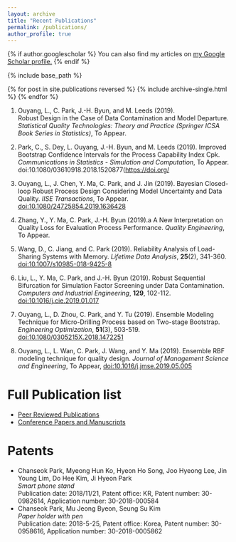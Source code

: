 ```yaml
---
layout: archive
title: "Recent Publications"
permalink: /publications/
author_profile: true
---
```


{% if author.googlescholar %}
  You can also find my articles on <u><a href="{{author.googlescholar}}">my Google Scholar profile</a>.</u>
{% endif %}

{% include base_path %}

{% for post in site.publications reversed %}
  {% include archive-single.html %}
{% endfor %}


1. Ouyang, L., C. Park, J.-H. Byun, and M. Leeds (2019).  
Robust Design in the Case of Data Contamination and Model Departure. 
_Statistical Quality Technologies: Theory and Practice (Springer ICSA Book Series in Statistics)_, To Appear.  

1. Park, C., S. Dey, L. Ouyang, J.-H. Byun, and M. Leeds (2019). 
Improved Bootstrap Confidence Intervals for the Process Capability Index Cpk. 
_Communications in Statistics - Simulation and Computation_, 
To Appear. 
doi:10.1080/03610918.2018.1520877(https://doi.org/

1. Ouyang, L., J. Chen, Y. Ma, C. Park, and J. Jin (2019). 
Bayesian Closed-loop Robust Process Design Considering Model Uncertainty and Data Quality. 
_IISE Transactions_, 
To Appear. 
[doi:10.1080/24725854.2019.1636428](https://doi.org/10.1080/24725854.2019.1636428)

1. Zhang, Y., Y. Ma, C. Park, J.-H. Byun (2019).a
 A New Interpretation on Quality Loss for Evaluation Process Performance. 
_Quality Engineering_, To Appear.

1.  Wang, D., C. Jiang, and C. Park (2019). 
Reliability Analysis of Load-Sharing Systems with Memory. 
_Lifetime Data Analysis_,  **25**(2), 341-360. 
[doi:10.1007/s10985-018-9425-8](https://doi.org/10.1007/s10985-018-9425-8)

1.  Liu, L., Y. Ma, C. Park, and J.-H. Byun (2019). 
Robust Sequential Bifurcation for Simulation Factor Screening under Data Contamination.
_Computers and Industrial Engineering_, **129**, 102-112. 
[doi:10.1016/j.cie.2019.01.017](https://doi.org/10.1016/j.cie.2019.01.017)

1. Ouyang, L., D. Zhou, C. Park, and  Y. Tu (2019). 
Ensemble Modeling Technique for Micro-Drilling Process based on Two-stage Bootstrap. 
_Engineering Optimization_, **51**(3), 503-519. 
[doi:10.1080/0305215X.2018.1472251](https://doi.org/10.1080/0305215X.2018.1472251)

1. Ouyang, L., L. Wan, C. Park, J. Wang, and Y. Ma (2019). 
Ensemble RBF modeling technique for quality design. 
_Journal of Management Science and Engineering_, To Appear, 
[doi:10.1016/j.jmse.2019.05.005](https://doi.org/10.1016/j.jmse.2019.05.005)



Full Publication list
======
+ [Peer Reviewed Publications](https://sites.google.com/view/appliedstat/publication)
+ [Conference Papers and Manuscripts](https://sites.google.com/view/appliedstat/manuscript) 

Patents
======
+ Chanseok Park, Myeong Hun Ko, Hyeon Ho Song, Joo Hyeong Lee, Jin Young Lim, Do Hee Kim, Ji Hyeon Park <br />
  _Smart phone stand_   <br />
  Publication date: 2018/11/21, 
  Patent office: KR, 
  Patent number: 30-0982614, 
  Application number: 30-2018-000584
+ Chanseok Park, Mu Jeong Byeon, Seung Su Kim <br />
  _Paper holder with pen_   <br />
  Publication date: 2018-5-25, 
  Patent office: Korea, 
  Patent number: 30-0958616,
  Application number: 30-2018-0005862

